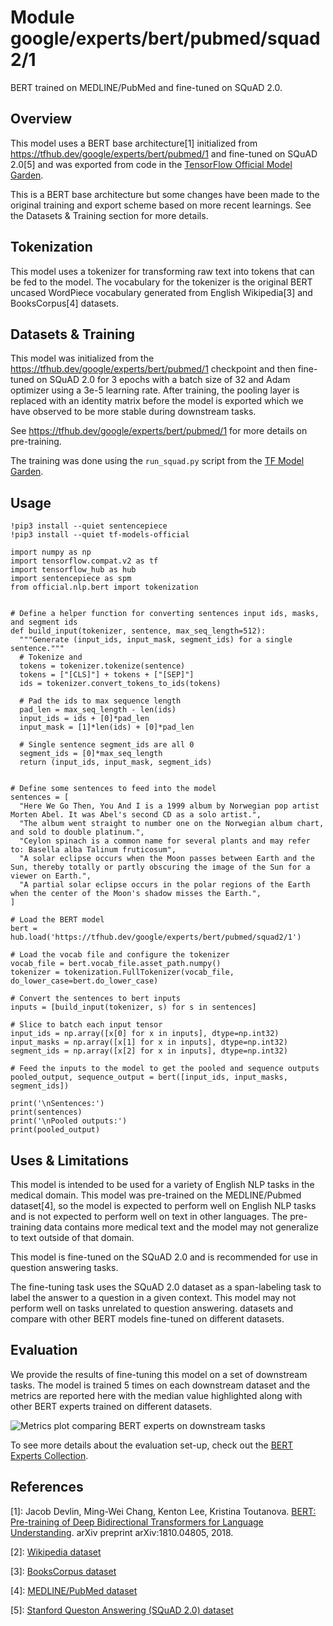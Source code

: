 # Module google/experts/bert/pubmed/squad2/1

BERT trained on MEDLINE/PubMed and fine-tuned on SQuAD 2.0.

<!-- dataset: squad-2-0 -->
<!-- asset-path: legacy -->
<!-- fine-tunable: true -->
<!-- format: saved_model_2 -->
<!-- language: en -->
<!-- task: text-embedding -->
<!-- network-architecture: transformer -->
<!-- colab: https://colab.research.google.com/github/tensorflow/hub/blob/master/examples/colab/bert_experts.ipynb -->

## Overview

This model uses a BERT base architecture[1] initialized from https://tfhub.dev/google/experts/bert/pubmed/1 and fine-tuned on SQuAD 2.0[5] and was exported from code in the [TensorFlow Official Model Garden](https://github.com/tensorflow/models/tree/master/official/nlp/bert).

This is a BERT base architecture but some changes have been made to the original training and export scheme based on more recent learnings. See the Datasets & Training section for more details.

## Tokenization

This model uses a tokenizer for transforming raw text into tokens that can be
fed to the model. The vocabulary for the tokenizer is the original BERT uncased WordPiece vocabulary generated from English Wikipedia[3] and BooksCorpus[4] datasets.

## Datasets & Training

This model was initialized from the https://tfhub.dev/google/experts/bert/pubmed/1 checkpoint and then fine-tuned on SQuAD 2.0 for 3 epochs with a batch size of 32 and
Adam optimizer using a 3e-5 learning rate. After training, the pooling layer is
replaced with an identity matrix before the model is exported which we have observed to be more stable during downstream tasks.

See https://tfhub.dev/google/experts/bert/pubmed/1 for more details on
pre-training.

The training was done using the `run_squad.py` script from the [TF
Model Garden](https://github.com/tensorflow/models/tree/master/official/nlp/bert).

## Usage

```
!pip3 install --quiet sentencepiece
!pip3 install --quiet tf-models-official

import numpy as np
import tensorflow.compat.v2 as tf
import tensorflow_hub as hub
import sentencepiece as spm
from official.nlp.bert import tokenization


# Define a helper function for converting sentences input ids, masks, and segment ids
def build_input(tokenizer, sentence, max_seq_length=512):
  """Generate (input_ids, input_mask, segment_ids) for a single sentence."""
  # Tokenize and
  tokens = tokenizer.tokenize(sentence)
  tokens = ["[CLS]"] + tokens + ["[SEP]"]
  ids = tokenizer.convert_tokens_to_ids(tokens)

  # Pad the ids to max sequence length
  pad_len = max_seq_length - len(ids)
  input_ids = ids + [0]*pad_len
  input_mask = [1]*len(ids) + [0]*pad_len

  # Single sentence segment_ids are all 0
  segment_ids = [0]*max_seq_length
  return (input_ids, input_mask, segment_ids)


# Define some sentences to feed into the model
sentences = [
  "Here We Go Then, You And I is a 1999 album by Norwegian pop artist Morten Abel. It was Abel's second CD as a solo artist.",
  "The album went straight to number one on the Norwegian album chart, and sold to double platinum.",
  "Ceylon spinach is a common name for several plants and may refer to: Basella alba Talinum fruticosum",
  "A solar eclipse occurs when the Moon passes between Earth and the Sun, thereby totally or partly obscuring the image of the Sun for a viewer on Earth.",
  "A partial solar eclipse occurs in the polar regions of the Earth when the center of the Moon's shadow misses the Earth.",
]

# Load the BERT model
bert = hub.load('https://tfhub.dev/google/experts/bert/pubmed/squad2/1')

# Load the vocab file and configure the tokenizer
vocab_file = bert.vocab_file.asset_path.numpy()
tokenizer = tokenization.FullTokenizer(vocab_file, do_lower_case=bert.do_lower_case)

# Convert the sentences to bert inputs
inputs = [build_input(tokenizer, s) for s in sentences]

# Slice to batch each input tensor
input_ids = np.array([x[0] for x in inputs], dtype=np.int32)
input_masks = np.array([x[1] for x in inputs], dtype=np.int32)
segment_ids = np.array([x[2] for x in inputs], dtype=np.int32)

# Feed the inputs to the model to get the pooled and sequence outputs
pooled_output, sequence_output = bert([input_ids, input_masks, segment_ids])

print('\nSentences:')
print(sentences)
print('\nPooled outputs:')
print(pooled_output)
```

## Uses & Limitations

This model is intended to be used for a variety of English NLP tasks in the medical domain. This model was pre-trained on the MEDLINE/Pubmed dataset[4], so the
model is expected to perform well on English NLP tasks and is not expected to
perform well on text in other languages. The pre-training data contains more
medical text and the model may not generalize to text outside of that domain.

This model is fine-tuned on the SQuAD 2.0 and is recommended for use in question answering tasks.

The fine-tuning task uses the SQuAD 2.0 dataset as a span-labeling task to label the answer to a question in a given context. This model may not perform well on tasks unrelated to question answering.
datasets and compare with other
BERT models fine-tuned on different datasets.

## Evaluation

We provide the results of fine-tuning this model on a set of downstream tasks.
The model is trained 5 times on each downstream dataset and the metrics are
reported here with the median value highlighted along with other BERT experts
trained on different datasets.

![Metrics plot comparing BERT experts on downstream tasks](https://www.gstatic.com/aihub/tfhub/experts/bert/metrics_v0.png)

To see more details about the evaluation set-up, check out the
[BERT Experts Collection](https://tfhub.dev/google/collections/experts/bert/1).

## References

\[1]: Jacob Devlin, Ming-Wei Chang, Kenton Lee, Kristina Toutanova. [BERT:
Pre-training of Deep Bidirectional Transformers for Language
Understanding](https://arxiv.org/abs/1810.04805). arXiv preprint
arXiv:1810.04805, 2018.

\[2]: [Wikipedia dataset](https://dumps.wikimedia.org)

\[3]: [BooksCorpus dataset](http://yknzhu.wixsite.com/mbweb)

\[4]: [MEDLINE/PubMed dataset](https://www.nlm.nih.gov/databases/download/pubmed_medline.html)

[5]: [Stanford Queston Answering (SQuAD 2.0) dataset](https://rajpurkar.github.io/SQuAD-explorer/)
